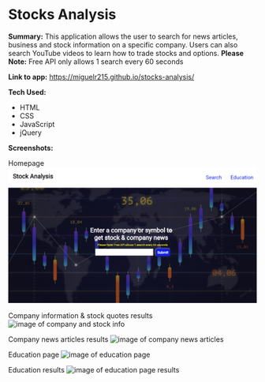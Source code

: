 # Stocks Analysis
**Summary:**  This application allows the user to search for news articles, business and stock information on a specific company.  Users can also search YouTube videos to learn how to trade stocks and options. 
**Please Note:** Free API only allows 1 search every 60 seconds

**Link to app:**  https://miguelr215.github.io/stocks-analysis/

**Tech Used:** 
- HTML
- CSS
- JavaScript
- jQuery

**Screenshots:**

Homepage
![image of stocks analysis homepage](https://github.com/miguelr215/stocks-analysis/blob/master/screenshots/homepage1.PNG)

Company information & stock quotes results
![image of company and stock info](https://github.com/miguelr215/stocks-analysis/blob/master/screenshots/company%20info1.PNG)

Company news articles results
![image of company news articles](https://github.com/miguelr215/stocks-analysis/blob/master/screenshots/company%20news1.png)

Education page
![image of education page](https://github.com/miguelr215/stocks-analysis/blob/master/education-page2.PNG)

Education results
![image of education page results](https://github.com/miguelr215/stocks-analysis/blob/master/screenshots/education%20results.PNG)

